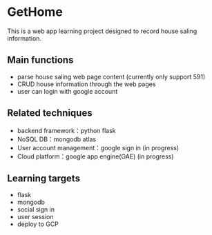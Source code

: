 # GetHome

This is a web app learning project designed to record house saling information.

## Main functions
- parse house saling web page content (currently only support 591)
- CRUD house information through the web pages
- user can login with google account

## Related techniques
- backend framework：python flask
- NoSQL DB：mongodb atlas
- User account management：google sign in (in progress)
- Cloud platform：google app engine(GAE) (in progress)

## Learning targets
- flask
- mongodb
- social sign in
- user session
- deploy to GCP
